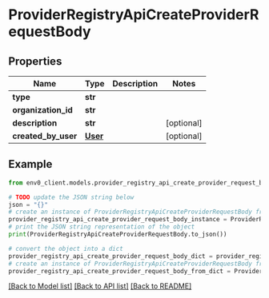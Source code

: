 # ProviderRegistryApiCreateProviderRequestBody


## Properties

Name | Type | Description | Notes
------------ | ------------- | ------------- | -------------
**type** | **str** |  | 
**organization_id** | **str** |  | 
**description** | **str** |  | [optional] 
**created_by_user** | [**User**](User.md) |  | [optional] 

## Example

```python
from env0_client.models.provider_registry_api_create_provider_request_body import ProviderRegistryApiCreateProviderRequestBody

# TODO update the JSON string below
json = "{}"
# create an instance of ProviderRegistryApiCreateProviderRequestBody from a JSON string
provider_registry_api_create_provider_request_body_instance = ProviderRegistryApiCreateProviderRequestBody.from_json(json)
# print the JSON string representation of the object
print(ProviderRegistryApiCreateProviderRequestBody.to_json())

# convert the object into a dict
provider_registry_api_create_provider_request_body_dict = provider_registry_api_create_provider_request_body_instance.to_dict()
# create an instance of ProviderRegistryApiCreateProviderRequestBody from a dict
provider_registry_api_create_provider_request_body_from_dict = ProviderRegistryApiCreateProviderRequestBody.from_dict(provider_registry_api_create_provider_request_body_dict)
```
[[Back to Model list]](../README.md#documentation-for-models) [[Back to API list]](../README.md#documentation-for-api-endpoints) [[Back to README]](../README.md)


